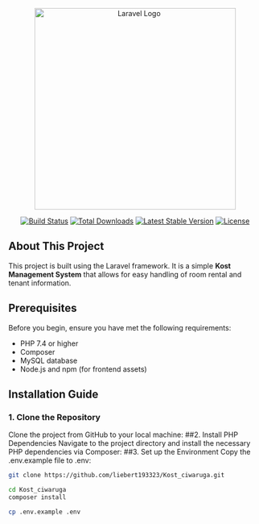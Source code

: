 <p align="center"><a href="https://laravel.com" target="_blank"><img src="https://raw.githubusercontent.com/laravel/art/master/logo-lockup/5%20SVG/2%20CMYK/1%20Full%20Color/laravel-logolockup-cmyk-red.svg" width="400" alt="Laravel Logo"></a></p>

<p align="center">
<a href="https://github.com/laravel/framework/actions"><img src="https://github.com/laravel/framework/workflows/tests/badge.svg" alt="Build Status"></a>
<a href="https://packagist.org/packages/laravel/framework"><img src="https://img.shields.io/packagist/dt/laravel/framework" alt="Total Downloads"></a>
<a href="https://packagist.org/packages/laravel/framework"><img src="https://img.shields.io/packagist/v/laravel/framework" alt="Latest Stable Version"></a>
<a href="https://packagist.org/packages/laravel/framework"><img src="https://img.shields.io/packagist/l/laravel/framework" alt="License"></a>
</p>

## About This Project

This project is built using the Laravel framework. It is a simple **Kost Management System** that allows for easy handling of room rental and tenant information.

## Prerequisites

Before you begin, ensure you have met the following requirements:
- PHP 7.4 or higher
- Composer
- MySQL database
- Node.js and npm (for frontend assets)

## Installation Guide

### 1. Clone the Repository

Clone the project from GitHub to your local machine:
##2. Install PHP Dependencies
Navigate to the project directory and install the necessary PHP dependencies via Composer:
##3. Set up the Environment
Copy the .env.example file to .env:

```bash
git clone https://github.com/liebert193323/Kost_ciwaruga.git

cd Kost_ciwaruga
composer install

cp .env.example .env





